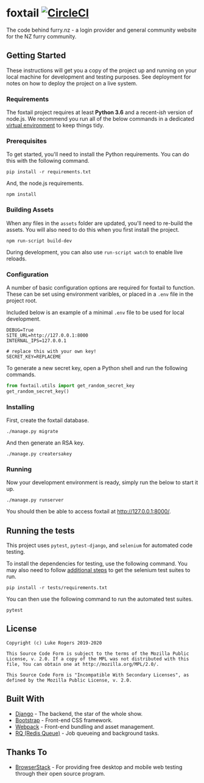 # foxtail [![CircleCI](https://github.com/dmptrluke/foxtail/workflows/Test/badge.svg)](https://github.com/dmptrluke/foxtail/actions)

The code behind furry.nz - a  login provider and general community website for the NZ furry community.

## Getting Started

These instructions will get you a copy of the project up and running on your local machine for development and testing purposes. See deployment for notes on how to deploy the project on a live system.

### Requirements

The foxtail project requires at least **Python 3.6** and a recent-*ish* version of node.js.
We recommend you run all of the below commands in a dedicated [virtual environment](https://docs.python.org/3/library/venv.html)
to keep things tidy.


### Prerequisites

To get started, you'll need to install the Python requirements. You can do this with the following command.

```
pip install -r requirements.txt
```

And, the node.js requirements.

```
npm install
```


### Building Assets

When any files in the `assets` folder are updated, you'll need to re-build the assets. You will also need to
do this when you first install the project.

```
npm run-script build-dev
```

During development, you can also use `run-script watch` to enable live reloads.

### Configuration

A number of basic configuration options are required for foxtail to function. These can be
set using environment varibles, or placed in a `.env` file in the project root.

Included below is an example of a minimal `.env` file to be used for local development.

```
DEBUG=True
SITE_URL=http://127.0.0.1:8000
INTERNAL_IPS=127.0.0.1

# replace this with your own key!
SECRET_KEY=REPLACEME
```

To generate a new secret key, open a Python shell and run the following commands.

```py
from foxtail.utils import get_random_secret_key
get_random_secret_key()
```

### Installing

First, create the foxtail database.

```
./manage.py migrate
```

And then generate an RSA key.

```
./manage.py creatersakey
```

### Running
Now your development environment is ready, simply run the below to start it up.
```
./manage.py runserver
```

You should then be able to access foxtail at http://127.0.0.1:8000/.

## Running the tests

This project uses `pytest`, `pytest-django`, and `selenium` for automated code testing.

To install the dependencies for testing, use the following command. You may also need to follow
[additional steps](https://selenium-python.readthedocs.io/installation.html) to get the
selenium test suites to run.
```
pip install -r tests/requirements.txt
```

You can then use the following command to run the automated test suites.

```
pytest
```

## License
```
Copyright (c) Luke Rogers 2019-2020

This Source Code Form is subject to the terms of the Mozilla Public
License, v. 2.0. If a copy of the MPL was not distributed with this
file, You can obtain one at http://mozilla.org/MPL/2.0/.

This Source Code Form is "Incompatible With Secondary Licenses", as
defined by the Mozilla Public License, v. 2.0.
```

## Built With

* [Django](https://www.djangoproject.com/) - The backend, the star of the whole show.
* [Bootstrap](https://getbootstrap.com/) - Front-end CSS framework.
* [Webpack](https://webpack.js.org/) - Front-end bundling and asset management.
* [RQ (Redis Queue)](https://python-rq.org/) - Job queueing and background tasks.


## Thanks To

* [BrowserStack](https://www.browserstack.com/open-source) - For providing free desktop and mobile web testing
through their open source program.
